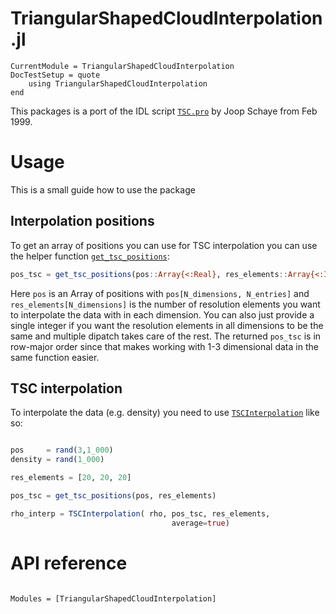 # TriangularShapedCloudInterpolation.jl

```@meta
CurrentModule = TriangularShapedCloudInterpolation
DocTestSetup = quote
    using TriangularShapedCloudInterpolation
end
```

This packages is a port of the IDL script [`TSC.pro`](https://idlastro.gsfc.nasa.gov/ftp/pro/math/tsc.pro) by Joop Schaye from Feb 1999.

# Usage

This is a small guide how to use the package

## Interpolation positions

To get an array of positions you can use for TSC interpolation you can use the helper function [`get_tsc_positions`](@ref):

```julia
pos_tsc = get_tsc_positions(pos::Array{<:Real}, res_elements::Array{<:Integer})
```

Here `pos` is an Array of positions with `pos[N_dimensions, N_entries]` and `res_elements[N_dimensions]` is the number of resolution elements you want to interpolate the data with in each dimension.
You can also just provide a single integer if you want the resolution elements in all dimensions to be the same and multiple dipatch takes care of the rest.
The returned `pos_tsc` is in row-major order since that makes working with 1-3 dimensional data in the same function easier.

## TSC interpolation

To interpolate the data (e.g. density) you need to use [`TSCInterpolation`](@ref) like so:

```julia

pos     = rand(3,1_000)
density = rand(1_000)

res_elements = [20, 20, 20]

pos_tsc = get_tsc_positions(pos, res_elements)

rho_interp = TSCInterpolation( rho, pos_tsc, res_elements, 
                                    average=true)
```

# API reference

```@index
```

```@autodocs
Modules = [TriangularShapedCloudInterpolation]
```